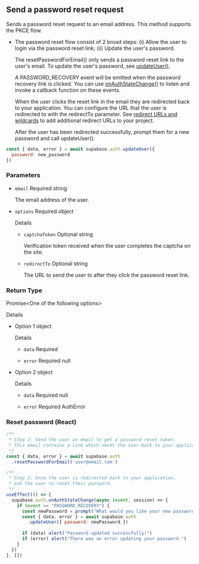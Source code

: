 ## Send a password reset request

Sends a password reset request to an email address. This method supports the PKCE flow.

- The password reset flow consist of 2 broad steps: (i) Allow the user to login via the password reset link; (ii) Update the user's password.

  The resetPasswordForEmail() only sends a password reset link to the user's email. To update the user's password, see [updateUser()](https://supabase.com/docs/reference/javascript/auth-updateuser).

  A PASSWORD_RECOVERY event will be emitted when the password recovery link is clicked. You can use [onAuthStateChange()](https://supabase.com/docs/reference/javascript/auth-onauthstatechange) to listen and invoke a callback function on these events.

  When the user clicks the reset link in the email they are redirected back to your application. You can configure the URL that the user is redirected to with the redirectTo parameter. See [redirect URLs and wildcards](https://supabase.com/docs/guides/auth#redirect-urls-and-wildcards) to add additional redirect URLs to your project.

  After the user has been redirected successfully, prompt them for a new password and call updateUser():

```javascript
const { data, error } = await supabase.auth.updateUser({
  password: new_password
})
```

### **Parameters**

- `email` Required string

  The email address of the user.

- `options` Required object

  Details

  - `captchaToken` Optional string

    Verification token received when the user completes the captcha on the site.

  - `redirectTo` Optional string

    The URL to send the user to after they click the password reset link.

### **Return Type**

Promise\<One of the following options\>

Details

- Option 1 object

  Details

  - `data` Required

  - `error` Required null

- Option 2 object

  Details

  - `data` Required null

  - `error` Required AuthError

### **Reset password (React)**

```javascript
/**
 * Step 1: Send the user an email to get a password reset token.
 * This email contains a link which sends the user back to your application.
 */
const { data, error } = await supabase.auth
  .resetPasswordForEmail('user@email.com')

/**
 * Step 2: Once the user is redirected back to your application,
 * ask the user to reset their password.
 */
useEffect(() => {
  supabase.auth.onAuthStateChange(async (event, session) => {
    if (event == "PASSWORD_RECOVERY") {
      const newPassword = prompt("What would you like your new password to be?");
      const { data, error } = await supabase.auth
        .updateUser({ password: newPassword })
      
      if (data) alert("Password updated successfully!")
      if (error) alert("There was an error updating your password.")
    }
  })
}, [])
```
